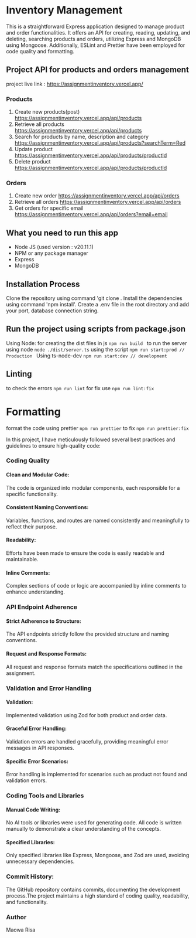 # Inventory Management
This is a straightforward Express application designed to manage product and order functionalities. It offers an API for creating, reading, updating, and deleting, searching products and orders, utilizing Express and MongoDB using Mongoose. Additionally, ESLint and Prettier have been employed for code quality and formatting.

## Project API for products and orders management
project live link : 
https://assignmentinventory.vercel.app/
### Products
1. Create new products(post)
https://assignmentinventory.vercel.app/api/products
3. Retrieve all products 
https://assignmentinventory.vercel.app/api/products
4. Search for products by name, description and category 
https://assignmentinventory.vercel.app/api/products?searchTerm=Red
5. Update product
https://assignmentinventory.vercel.app/api/products/productId
6. Delete product
https://assignmentinventory.vercel.app/api/products/productId
### Orders
1. Create new order
https://assignmentinventory.vercel.app/api/orders
2. Retrieve all orders
https://assignmentinventory.vercel.app/api/orders
3. Get orders for specific email
https://assignmentinventory.vercel.app/api/orders?email=email

## What you need to run this app
- Node JS (used version : v20.11.1)
- NPM or any package manager
- Express
- MongoDB

## Installation Process
Clone the repository using command 'git clone <repository URL>.
Install the dependencies using command 'npm install'.
Create a .env file in the root directory and add your port, database connection string.

## Run the project using scripts from package.json 
Using Node: 
for creating the dist files in js
``npm run build ``
to run the server using node
```node ./dist/server.ts```
using the script
```npm run start:prod //  Production ```
Using ts-node-dev
```npm run start:dev // development ```

## Linting 
to check the errors
```npm run lint```
for fix use 
```npm run lint:fix```

# Formatting
format the code using prettier
```npm run prettier```
to fix
```npm run prettier:fix```

In this project, I have meticulously followed several best practices and guidelines to ensure high-quality code:

### Coding Quality
#### Clean and Modular Code: 
The code is organized into modular components, each responsible for a specific functionality.
#### Consistent Naming Conventions: 
Variables, functions, and routes are named consistently and meaningfully to reflect their purpose.
#### Readability: 
Efforts have been made to ensure the code is easily readable and maintainable.

#### Inline Comments: 
Complex sections of code or logic are accompanied by inline comments to enhance understanding.

### API Endpoint Adherence
#### Strict Adherence to Structure: 
The API endpoints strictly follow the provided structure and naming conventions.
#### Request and Response Formats: 
All request and response formats match the specifications outlined in the assignment.

### Validation and Error Handling
#### Validation: 
Implemented validation using Zod for both product and order data.
#### Graceful Error Handling: 
Validation errors are handled gracefully, providing meaningful error messages in API responses.
#### Specific Error Scenarios: 
Error handling is implemented for scenarios such as product not found and validation errors.

### Coding Tools and Libraries
#### Manual Code Writing: 
No AI tools or libraries were used for generating code. All code is written manually to demonstrate a clear understanding of the concepts.

#### Specified Libraries: 
Only specified libraries like Express, Mongoose, and Zod are used, avoiding unnecessary dependencies.


### Commit History:
The GitHub repository contains commits, documenting the development process.The project maintains a high standard of coding quality, readability, and functionality.



### Author
Maowa Risa
